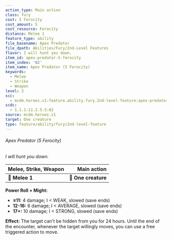 ```yaml
---
action_type: Main action
class: fury
cost: 5 Ferocity
cost_amount: 5
cost_resource: Ferocity
distance: Melee 1
feature_type: ability
file_basename: Apex Predator
file_dpath: Abilities/Fury/2nd-Level Features
flavor: I will hunt you down.
item_id: apex-predator-5-ferocity
item_index: '02'
item_name: Apex Predator (5 Ferocity)
keywords:
  - Melee
  - Strike
  - Weapon
level: 2
scc:
  - mcdm.heroes.v1:feature.ability.fury.2nd-level-feature:apex-predator-5-ferocity
scdc:
  - 1.1.1:11.2.5.5:02
source: mcdm.heroes.v1
target: One creature
type: feature/ability/fury/2nd-level-feature
---
```


###### Apex Predator (5 Ferocity)

*I will hunt you down.*

| **Melee, Strike, Weapon** |     **Main action** |
| ------------------------- | ------------------: |
| **📏 Melee 1**            | **🎯 One creature** |

**Power Roll + Might:**

- **≤11:** 4 damage; I < WEAK, slowed (save ends)
- **12-16:** 6 damage; I < AVERAGE, slowed (save ends)
- **17+:** 10 damage; I < STRONG, slowed (save ends)

**Effect:** The target can't be hidden from you for 24 hours. Until the end of the encounter, whenever the target willingly moves, you can use a free triggered action to move.
